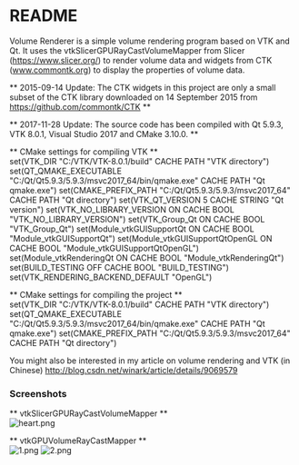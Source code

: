 # README #

Volume Renderer is a simple volume rendering program based on VTK and Qt.
It uses the vtkSlicerGPURayCastVolumeMapper from Slicer (https://www.slicer.org/) to render volume data and widgets from CTK (www.commontk.org) to display the properties of volume data.

** 2015-09-14 Update: The CTK widgets in this project are only a small subset of the CTK library downloaded on 14 September 2015 from https://github.com/commontk/CTK **

** 2017-11-28 Update: The source code has been compiled with Qt 5.9.3, VTK 8.0.1, Visual Studio 2017 and CMake 3.10.0. **

** CMake settings for compiling VTK **  
set(VTK_DIR "C:/VTK/VTK-8.0.1/build" CACHE PATH "VTK directory")
set(QT_QMAKE_EXECUTABLE "C:/Qt/Qt5.9.3/5.9.3/msvc2017_64/bin/qmake.exe" CACHE PATH "Qt qmake.exe")
set(CMAKE_PREFIX_PATH "C:/Qt/Qt5.9.3/5.9.3/msvc2017_64" CACHE PATH "Qt directory")
set(VTK_QT_VERSION 5 CACHE STRING "Qt version")
set(VTK_NO_LIBRARY_VERSION ON CACHE BOOL "VTK_NO_LIBRARY_VERSION")
set(VTK_Group_Qt ON CACHE BOOL "VTK_Group_Qt")
set(Module_vtkGUISupportQt ON CACHE BOOL "Module_vtkGUISupportQt")
set(Module_vtkGUISupportQtOpenGL ON CACHE BOOL "Module_vtkGUISupportQtOpenGL")
set(Module_vtkRenderingQt ON CACHE BOOL "Module_vtkRenderingQt")
set(BUILD_TESTING OFF CACHE BOOL "BUILD_TESTING")
set(VTK_RENDERING_BACKEND_DEFAULT "OpenGL")

** CMake settings for compiling the project **  
set(VTK_DIR "C:/VTK/VTK-8.0.1/build" CACHE PATH "VTK directory")
set(QT_QMAKE_EXECUTABLE "C:/Qt/Qt5.9.3/5.9.3/msvc2017_64/bin/qmake.exe" CACHE PATH "Qt qmake.exe")
set(CMAKE_PREFIX_PATH "C:/Qt/Qt5.9.3/5.9.3/msvc2017_64" CACHE PATH "Qt directory")

You might also be interested in my article on volume rendering and VTK (in Chinese)
http://blog.csdn.net/winark/article/details/9069579

### Screenshots ###

** vtkSlicerGPURayCastVolumeMapper **  
![heart.png](https://bitbucket.org/repo/R56p67/images/449342279-heart.png)

** vtkGPUVolumeRayCastMapper **  
![1.png](https://bitbucket.org/repo/R56p67/images/1364252391-1.png)
![2.png](https://bitbucket.org/repo/R56p67/images/1505056923-2.png)
